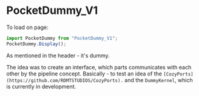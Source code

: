 # PocketDummy_V1

To load on page:

```ts
import PocketDummy from "PocketDummy_V1";
PocketDummy.Display();
```

As mentioned in the header - it's dummy.

The idea was to create an interface, which parts communicates with each other by the pipeline concept. Basically - to test an idea of the `[CozyPorts](https://github.com/RDMTSTUDIOS/CozyPorts).` and the `DummyKernel`, which is currently in development.
